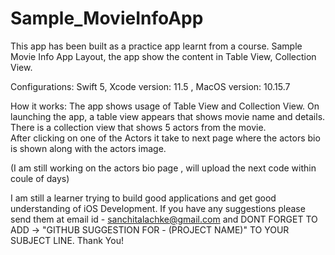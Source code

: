 # Sample_MovieInfoApp
This app has been built as a practice app learnt from a course. 
Sample Movie Info App Layout, the app show the content in Table View, Collection View.

Configurations: 
Swift 5, Xcode version: 11.5 , MacOS version: 10.15.7

How it works: 
The app shows usage of Table View and Collection View. 
On launching the app, a table view appears that shows movie name and details. There is a collection view that shows 5 actors from the movie.  
After clicking on one of the Actors it take to next page where the actors bio is shown along with the actors image.

(I am still working on the actors bio page , will upload the next code within coule of days)

I am still a learner trying to build good applications and get good understanding of iOS Development.
If you have any suggestions please send them at email id - sanchitalachke@gmail.com and DONT FORGET TO ADD -> "GITHUB SUGGESTION FOR - (PROJECT NAME)" TO YOUR SUBJECT LINE.
Thank You!
